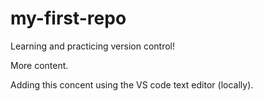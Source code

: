# my-first-repo
Learning and practicing version control!


More content.

Adding this concent using the VS code text editor (locally).